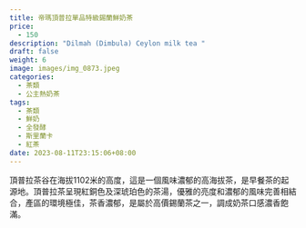 ```yaml
---
title: 帝瑪頂普拉單品特級錫蘭鮮奶茶
price:
  - 150
description: "Dilmah (Dimbula) Ceylon milk tea "
draft: false
weight: 6
image: images/img_0873.jpeg
categories:
  - 茶類
  - 公主熱奶茶
tags:
  - 茶類
  - 鮮奶
  - 全發酵
  - 斯里蘭卡
  - 紅茶
date: 2023-08-11T23:15:06+08:00
---
```

 頂普拉茶谷在海拔1102米的高度，這是一個風味濃郁的高海拔茶，是早餐茶的起源地。頂普拉茶呈現紅銅色及深琥珀色的茶湯，優雅的亮度和濃郁的風味完善相結合，產區的環境極佳，茶香濃郁，是屬於高價錫蘭茶之一，調成奶茶口感濃香飽滿。